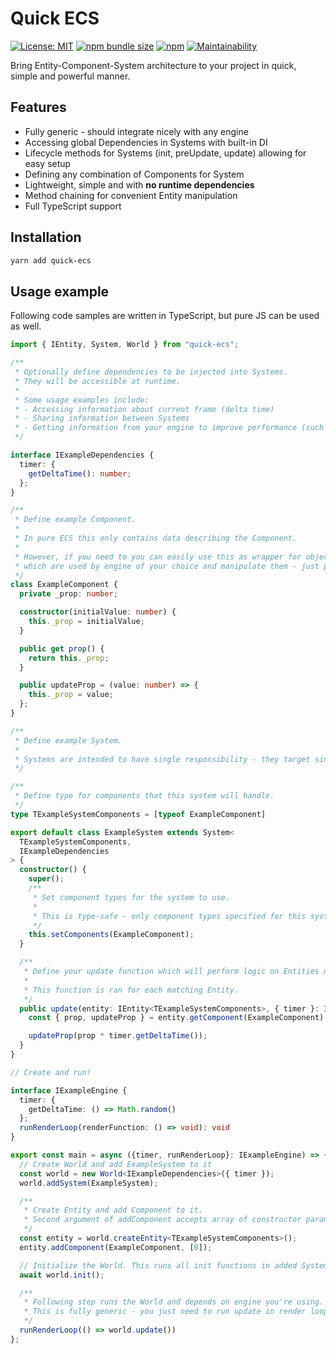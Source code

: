 # Quick ECS

[![License: MIT](https://img.shields.io/npm/l/quick-ecs?style=flat)](https://opensource.org/licenses/MIT)
[![npm bundle size](https://img.shields.io/bundlephobia/minzip/quick-ecs?style=flat)](https://www.npmjs.com/package/quick-ecs)
[![npm](https://img.shields.io/npm/v/quick-ecs?style=flat)](https://www.npmjs.com/package/quick-ecs)
[![Maintainability](https://api.codeclimate.com/v1/badges/92c6671bbb5283ee1c3c/maintainability)](https://codeclimate.com/github/hemi93/quick-ecs/maintainability)

Bring Entity-Component-System architecture to your project in quick, simple and powerful manner.

## Features

- Fully generic - should integrate nicely with any engine
- Accessing global Dependencies in Systems with built-in DI
- Lifecycle methods for Systems (init, preUpdate, update) allowing for easy setup
- Defining any combination of Components for System
- Lightweight, simple and with **no runtime dependencies**
- Method chaining for convenient Entity manipulation
- Full TypeScript support

## Installation

```bash
yarn add quick-ecs
```

## Usage example

Following code samples are written in TypeScript, but pure JS can be used as well.

```typescript
import { IEntity, System, World } from "quick-ecs";

/**
 * Optionally define dependencies to be injected into Systems.
 * They will be accessible at runtime.
 *
 * Some usage examples include:
 * - Accessing information about current frame (delta time)
 * - Sharing information between Systems
 * - Getting information from your engine to improve performance (such as current camera frustrum)
 */

interface IExampleDependencies {
  timer: {
    getDeltaTime(): number;
  };
}

/**
 * Define example Component.
 *
 * In pure ECS this only contains data describing the Component.
 *
 * However, if you need to you can easily use this as wrapper for objects
 * which are used by engine of your choice and manipulate them - just pass them in constructor.
 */
class ExampleComponent {
  private _prop: number;

  constructor(initialValue: number) {
    this._prop = initialValue;
  }

  public get prop() {
    return this._prop;
  }

  public updateProp = (value: number) => {
    this._prop = value;
  };
}

/**
 * Define example System.
 *
 * Systems are intended to have single responsibility - they target single group of entities.
 */

/**
 * Define type for components that this system will handle.
 */
type TExampleSystemComponents = [typeof ExampleComponent]

export default class ExampleSystem extends System<
  TExampleSystemComponents,
  IExampleDependencies
> {
  constructor() {
    super();
    /**
     * Set component types for the system to use.
     *
     * This is type-safe - only component types specified for this system are allowed.
     */
    this.setComponents(ExampleComponent);
  }

  /**
   * Define your update function which will perform logic on Entities matching specified Components.
   *
   * This function is ran for each matching Entity.
   */
  public update(entity: IEntity<TExampleSystemComponents>, { timer }: IExampleDependencies) {
    const { prop, updateProp } = entity.getComponent(ExampleComponent);

    updateProp(prop * timer.getDeltaTime());
  }
}

// Create and run!

interface IExampleEngine {
  timer: {
    getDeltaTime: () => Math.random()
  };
  runRenderLoop(renderFunction: () => void): void
}

export const main = async ({timer, runRenderLoop}: IExampleEngine) => {
  // Create World and add ExampleSystem to it
  const world = new World<IExampleDependencies>({ timer });
  world.addSystem(ExampleSystem);

  /**
   * Create Entity and add Component to it.
   * Second argument of addComponent accepts array of constructor params, type safe!
   */
  const entity = world.createEntity<TExampleSystemComponents>();
  entity.addComponent(ExampleComponent, [0]);

  // Initialize the World. This runs all init functions in added Systems.
  await world.init();

  /**
   * Following step runs the World and depends on engine you're using.
   * This is fully generic - you just need to run update in render loop!
   */
  runRenderLoop(() => world.update())
};
```
